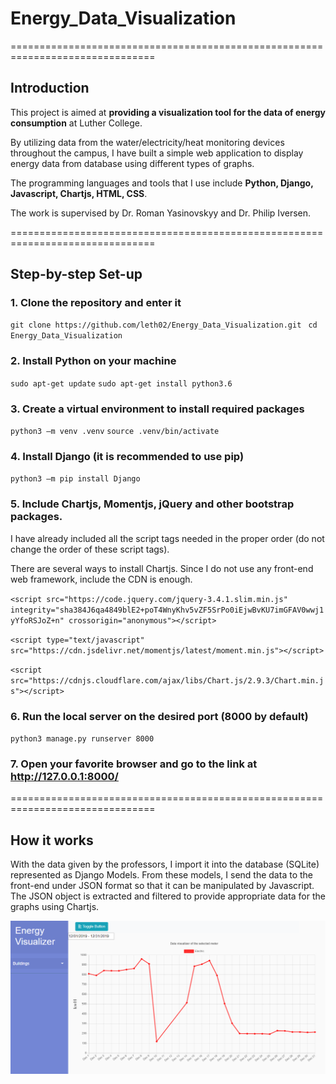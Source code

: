 # Energy_Data_Visualization
===============================================================================
## Introduction

This project is aimed at __providing a visualization tool for the data of energy consumption__ at Luther College.

By utilizing data from the water/electricity/heat monitoring devices throughout the campus, I have built a simple web application to display energy data from database using different types of graphs.

The programming languages and tools that I use include __Python, Django, Javascript, Chartjs, HTML, CSS__.

The work is supervised by Dr. Roman Yasinovskyy and Dr. Philip Iversen.

===============================================================================

## Step-by-step Set-up

### 1. Clone the repository and enter it
` git clone https://github.com/leth02/Energy_Data_Visualization.git `
`  cd Energy_Data_Visualization `

### 2. Install Python on your machine
` sudo apt-get update `
` sudo apt-get install python3.6 `

### 3. Create a virtual environment to install required packages
` python3 –m venv .venv `
` source .venv/bin/activate `

### 4. Install Django (it is recommended to use pip)
` python3 –m pip install Django `

### 5. Include Chartjs, Momentjs, jQuery and other bootstrap packages.
I have already included all the script tags needed in the proper order (do not change the order of these script tags).

There are several ways to install Chartjs. Since I do not use any front-end web framework, include the CDN is enough.

` <script src="https://code.jquery.com/jquery-3.4.1.slim.min.js" integrity="sha384J6qa4849blE2+poT4WnyKhv5vZF5SrPo0iEjwBvKU7imGFAV0wwj1yYfoRSJoZ+n" crossorigin="anonymous"></script> `

` <script type="text/javascript" src="https://cdn.jsdelivr.net/momentjs/latest/moment.min.js"></script> `

` <script src="https://cdnjs.cloudflare.com/ajax/libs/Chart.js/2.9.3/Chart.min.js"></script> `

### 6. Run the local server on the desired port (8000 by default)
` python3 manage.py runserver 8000 `

### 7. Open your favorite browser and go to the link at http://127.0.0.1:8000/

===============================================================================

## How it works

With the data given by the professors, I import it into the database (SQLite) represented as Django Models. From these models, I send the data to the front-end under JSON format so that it can be manipulated by Javascript. The JSON object is extracted and filtered to provide appropriate data for the graphs using Chartjs. 


![Demo Picture](/images/data_graph_demo.png)
